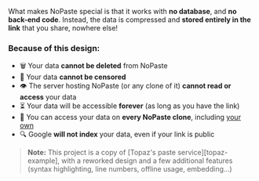 What makes NoPaste special is that it works with **no database**, and **no back-end code**. Instead, the data is compressed and **stored entirely in the link** that you share, nowhere else!

### Because of this design:

-   🗑️ Your data **cannot be deleted** from NoPaste
-   🔞 Your data **cannot be censored**
-   👁️ The server hosting NoPaste (or any clone of it) **cannot read or access** your data
-   ⏳ Your data will be accessible **forever** (as long as you have the link)
-   🔀 You can access your data on **every NoPaste clone**, including [your own](https://github.com/bokub/nopaste/wiki/Deploy-your-own-version-of-NoPaste)
-   🔍 Google **will not index** your data, even if your link is public

> **Note:** This project is a copy of [Topaz's paste service][topaz-example], with a reworked design and a few additional features (syntax highlighting, line numbers, offline usage, embedding...)
